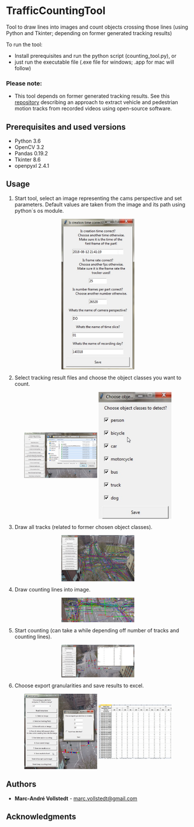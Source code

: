 # TrafficCountingTool
Tool to draw lines into images and count objects crossing those lines (using Python and Tkinter; depending on former generated tracking results)

To run the tool:

* Install prerequisites and run the python script (counting_tool.py), or
* just run the executable file (.exe file for windows; .app for mac will follow) 

### Please note:
* This tool depends on former generated tracking results. See this [repository](https://github.com/mavoll/MotionPathsExtraction) describing an approach to extract vehicle and pedestrian motion tracks from recorded videos using open-source software.  

## Prerequisites and used versions

* Python 3.6
* OpenCV 3.2
* Pandas 0.19.2
* Tkinter 8.6
* openpyxl 2.4.1

## Usage

1. Start tool, select an image representing the cams perspective and set parameters. Default values are taken from the image and its path using python´s os module.

<p align="center">
  <img src="/images/set_image_parameter.jpg" width="200" align="middle">
</p>

2. Select tracking result files and choose the object classes you want to count.

<p align="center">
  <img src="/images/select_tracking_files.jpg" width="200" align="middle">
  <img src="/images/select_classes.jpg" width="200" align="middle">
</p>

3. Draw all tracks (related to former chosen object classes).

<p align="center">
  <img src="/images/draw_all_tracks.jpg" width="200" align="middle">
</p>

4. Draw counting lines into image.

<p align="center">
  <img src="/images/draw_counting_lines.jpg" width="200" align="middle">
</p>

5. Start counting (can take a while depending off number of tracks and counting lines).

<p align="center">
  <img src="/images/start_counting.jpg" width="200" align="middle">
</p>

6. Choose export granularities and save results to excel. 

<p align="center">
  <img src="/images/save_results_to_excel.jpg" width="200" align="middle">
  <img src="/images/excel_results.jpg" width="200" align="middle">
</p>


## Authors

* **Marc-André Vollstedt** - marc.vollstedt@gmail.com

## Acknowledgments










